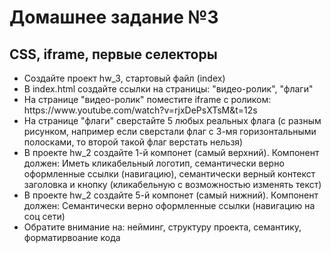 <h1>Домашнее задание №3</h1>
<h2>CSS, iframe, первые селекторы</h2>

<ul>
<li>
Создайте проект hw_3, стартовый файл (index)
</li>
<li>
В index.html создайте ссылки на страницы: "видео-ролик", "флаги"
</li>
<li>
На странице "видео-ролик" поместите iframe с роликом: https://www.youtube.com/watch?v=rjxDePsXTsM&t=12s
</li>
<li>
На странице "флаги" сверстайте 5 любых реальных флага (с разным рисунком, например если сверстали флаг с 3-мя горизонтальными полосками, то второй такой флаг верстать нельзя)
</li>
<li>
В проекте hw_2 создайте 1-й компонет (самый верхний). Компонент должен: Иметь кликабельный логотип, семантически верно оформленные ссылки (навигацию), семантически верный контекст заголовка и кнопку (кликабельную с возможностью изменять текст)
</li>
<li>
В проекте hw_2 создайте 5-й компонет (самый нижний). Компонент должен: Семантически верно оформленные ссылки (навигацию на соц сети)
</li>
<li>
Обратите внимание на: нейминг, структуру проекта, семантику, форматирвоание кода
</li>
</ul>